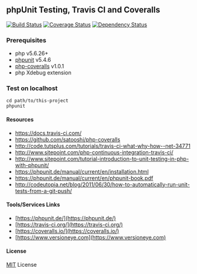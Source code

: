 ## phpUnit Testing, Travis CI and Coveralls


[![Build Status](https://travis-ci.org/ankurk91/phpunit-travis-ci-coveralls-example.svg?branch=master)](https://travis-ci.org/ankurk91/phpunit-travis-ci-coveralls-example)
[![Coverage Status](https://coveralls.io/repos/github/ankurk91/phpunit-travis-ci-coveralls-example/badge.svg?branch=master)](https://coveralls.io/github/ankurk91/phpunit-travis-ci-coveralls-example?branch=master)
[![Dependency Status](https://www.versioneye.com/user/projects/57ad5bab89a9740034ca1916/badge.svg?style=flat-square)](https://www.versioneye.com/user/projects/57ad5bab89a9740034ca1916)

### Prerequisites
* php v5.6.26+
* [phpunit](https://github.com/sebastianbergmann/phpunit/) v5.4.6
* [php-coveralls](https://github.com/satooshi/php-coveralls) v1.0.1
* php Xdebug extension

### Test on localhost
```
cd path/to/this-project
phpunit
```

#### Resources
* https://docs.travis-ci.com/
* https://github.com/satooshi/php-coveralls
* http://code.tutsplus.com/tutorials/travis-ci-what-why-how--net-34771
* http://www.sitepoint.com/php-continuous-integration-travis-ci/
* http://www.sitepoint.com/tutorial-introduction-to-unit-testing-in-php-with-phpunit/
* https://phpunit.de/manual/current/en/installation.html
* https://phpunit.de/manual/current/en/phpunit-book.pdf
* http://codeutopia.net/blog/2011/06/30/how-to-automatically-run-unit-tests-from-a-git-push/


#### Tools/Services Links
* [https://phpunit.de/](https://phpunit.de/)
* [https://travis-ci.org/](https://travis-ci.org/)
* [https://coveralls.io/](https://coveralls.io/)
* [https://www.versioneye.com](https://www.versioneye.com)

#### License
[MIT](LICENSE.txt) License
